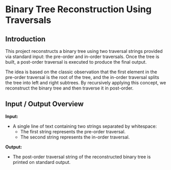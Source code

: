 # Binary Tree Reconstruction Using Traversals

## Introduction
This project reconstructs a binary tree using two traversal strings provided via standard input: the pre-order and in-order traversals. Once the tree is built, a post-order traversal is executed to produce the final output.

The idea is based on the classic observation that the first element in the pre-order traversal is the root of the tree, and the in-order traversal splits the tree into left and right subtrees. By recursively applying this concept, we reconstruct the binary tree and then traverse it in post-order.

## Input / Output Overview

**Input:**
- A single line of text containing two strings separated by whitespace:
  - The first string represents the pre-order traversal.
  - The second string represents the in-order traversal.

**Output:**
- The post-order traversal string of the reconstructed binary tree is printed on standard output.
